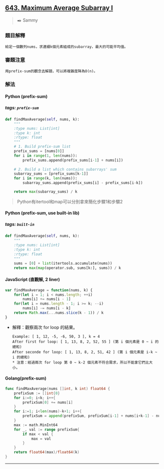## [643. Maximum Average Subarray I](https://leetcode.com/problems/maximum-average-subarray-i/)
> :black_nib: Sammy
### 題目解釋
    給定一個數列nums，求連續k個元素組成的subarray，最大的可能平均值。
### 審題注意
    用prefix-sum的觀念去解題，可以將複雜度降為O(n)。
### 解法
#### Python (prefix-sum)
##### tags: `prefix-sum`
```python
def findMaxAverage(self, nums, k):
    """
    :type nums: List[int]
    :type k: int
    :rtype: float
    """
    # 1. Build prefix-sum list
    prefix_sums = [nums[0]]
    for i in range(1, len(nums)):
        prefix_sums.append(prefix_sums[i-1] + nums[i])
    
    # 2. Build a list which contains subarrays' sum
    subarray_sums = [prefix_sums[k-1]]
    for i in range(k, len(nums)):
        subarray_sums.append(prefix_sums[i] - prefix_sums[i-k])

    return max(subarray_sums) / k
```
> Python有itertool和map可以分別拿來簡化步驟1和步驟2

#### Python (prefix-sum, use built-in lib)
##### tags: `built-in`
```python
def findMaxAverage(self, nums, k):
    """
    :type nums: List[int]
    :type k: int
    :rtype: float
    """
    sums = [0] + list(itertools.accumulate(nums))
    return max(map(operator.sub, sums[k:], sums)) / k

```

#### JavaScript (直觀解, 2 liner)
```javascript
var findMaxAverage = function(nums, k) {
    for(let i = 1; i < nums.length; ++i)
        nums[i] += nums[i - 1]
    for(let i = nums.length - 1; i >= k; --i)
        nums[i] -= nums[i - k]
    return Math.max(...nums.slice(k - 1)) / k
}
```
- 解釋：觀察兩次 for loop 的結果。
    ```
    Example: [ 1, 12, -5, -6, 50, 3 ], k = 4
    After first for loop: [ 1, 13, 8, 2, 52, 55 ] (第 i 個元素是 0 ~ i 的總和)
    After seconde for loop: [ 1, 13, 8, 2, 51, 42 ] (第 i 個元素是 i-k ~ i 的總和)
    * 注意：經過兩次 for loop 第 0 ~ k-2 個元素不符合需求，所以不能拿它們比大小。
    ```
#### Golang(prefix-sum)
```go
func findMaxAverage(nums []int, k int) float64 {
    prefixSum := []int{0}
    for i:=0; i<k; i++{
        prefixSum[0] += nums[i]
    }
    for i:=1; i<len(nums)-k+1; i++{
        prefixSum = append(prefixSum, prefixSum[i-1] + nums[i+k-1] - nums[i-1])
    }
    max := math.MinInt64
    for _, val := range prefixSum{
        if max < val {
            max = val
        }
    }
    return float64(max)/float64(k)
}
```
---
